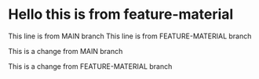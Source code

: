 # Hello this is from feature-material
This line is from MAIN branch
This line is from FEATURE-MATERIAL branch

This is a change from MAIN branch

This is a change from FEATURE-MATERIAL branch

